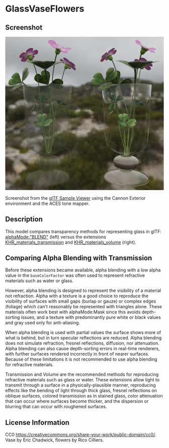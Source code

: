 # GlassVaseFlowers

## Screenshot

![screenshot](screenshot/screenshot_large.jpg)

Screenshot from the [glTF Sample Viewer](https://github.khronos.org/glTF-Sample-Viewer-Release/) using the Cannon Exterior environment and the ACES tone mapper.

## Description

This model compares transparency methods for representing glass in glTF: [alphaMode:"BLEND"](https://registry.khronos.org/glTF/specs/2.0/glTF-2.0.html#_material_alphamode) (left) versus the extensions [KHR_materials_transmission](https://github.com/KhronosGroup/glTF/tree/main/extensions/2.0/Khronos/KHR_materials_transmission#readme) and [KHR_materials_volume](https://github.com/KhronosGroup/glTF/tree/main/extensions/2.0/Khronos/KHR_materials_volume#readme) (right). 

## Comparing Alpha Blending with Transmission

Before these extensions became available, alpha blending with a low alpha value in the `baseColorFactor` was often used to represent refractive materials such as water or glass. 

However, alpha blending is designed to represent the visibility of a material not refraction. Alpha with a texture is a good choice to reproduce the visibility of surfaces with small gaps (burlap or gauze) or complex edges (foliage) which can't reasonably be represented with triangles alone. These materials often work best with alphaMode:Mask since this avoids depth-sorting issues, and a texture with predominantly pure white or black values and gray used only for anti-aliasing.

When alpha blending is used with partial values the surface shows more of what is behind, but in turn specular reflections are reduced. Alpha blending does not simulate refraction, fresnel reflections, diffusion, nor attenuation. Alpha blending can also cause depth-sorting errors in real-time renderers, with further surfaces rendered incorrectly in front of nearer surfaces. Because of these limitations it is not recommended to use alpha blending for refractive materials.

Transmission and Volume are the recommended methods for reproducing refractive materials such as glass or water. These extensions allow light to transmit through a surface in a physically-plausible manner, reproducing effects like the bending of light through thick glass, fresnel reflections on oblique surfaces, colored transmission as in stained glass, color attenuation that can occur where surfaces become thicker, and the dispersion or blurring that can occur with roughened surfaces. 

## License Information

CC0 https://creativecommons.org/share-your-work/public-domain/cc0/. Vase by Eric Chadwick, flowers by Rico Cilliers.
